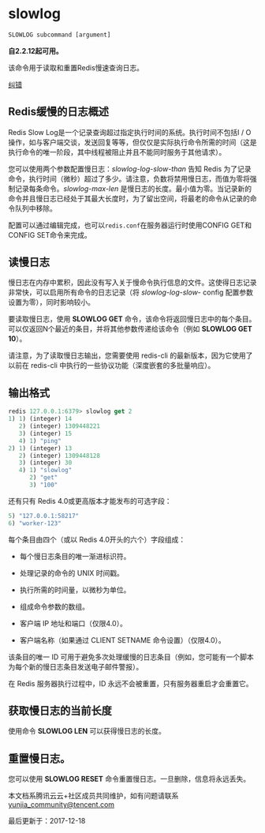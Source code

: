 # slowlog

```javascript
SLOWLOG subcommand [argument]
```

**自2.2.12起可用。**

该命令用于读取和重置Redis慢速查询日志。

[纠错](javascript:;)

## Redis缓慢的日志概述

Redis Slow Log是一个记录查询超过指定执行时间的系统。执行时间不包括I / O操作，如与客户端交谈，发送回复等等，但仅仅是实际执行命令所需的时间（这是执行命令的唯一阶段，其中线程被阻止并且不能同时服务于其他请求）。

您可以使用两个参数配置慢日志：*slowlog-log-slow-than* 告知 Redis 为了记录命令，执行时间（微秒）超过了多少。请注意，负数将禁用慢日志，而值为零将强制记录每条命令。*slowlog-max-len* 是慢日志的长度。最小值为零。当记录新的命令并且慢日志已经处于其最大长度时，为了留出空间，将最老的命令从记录的命令队列中移除。

配置可以通过编辑完成，也可以`redis.conf`在服务器运行时使用CONFIG GET和CONFIG SET命令来完成。

## 读慢日志

慢日志在内存中累积，因此没有写入关于慢命令执行信息的文件。这使得日志记录非常快，可以启用所有命令的日志记录（将 *slowlog-log-slow-* config 配置参数设置为零），同时影响较小。

要读取慢日志，使用 **SLOWLOG GET** 命令，该命令将返回慢日志中的每个条目。可以仅返回N个最近的条目，并将其他参数传递给该命令（例如 **SLOWLOG GET 10**）。

请注意，为了读取慢日志输出，您需要使用 redis-cli 的最新版本，因为它使用了以前在 redis-cli 中执行的一些协议功能（深度嵌套的多批量响应）。

## 输出格式

```javascript
redis 127.0.0.1:6379> slowlog get 2
1) 1) (integer) 14
   2) (integer) 1309448221
   3) (integer) 15
   4) 1) "ping"
2) 1) (integer) 13
   2) (integer) 1309448128
   3) (integer) 30
   4) 1) "slowlog"
      2) "get"
      3) "100"
```

还有只有 Redis 4.0或更高版本才能发布的可选字段：

```javascript
5) "127.0.0.1:58217"
6) "worker-123"
```

每个条目由四个（或以 Redis 4.0开头的六个）字段组成：

- 每个慢日志条目的唯一渐进标识符。

- 处理记录的命令的 UNIX 时间戳。

- 执行所需的时间量，以微秒为单位。

- 组成命令参数的数组。

- 客户端 IP 地址和端口（仅限4.0）。

- 客户端名称（如果通过 CLIENT SETNAME 命令设置）（仅限4.0）。

该条目的唯一 ID 可用于避免多次处理缓慢的日志条目（例如，您可能有一个脚本为每个新的慢日志条目发送电子邮件警报）。

在 Redis 服务器执行过程中，ID 永远不会被重置，只有服务器重启才会重置它。

## 获取慢日志的当前长度

使用命令 **SLOWLOG LEN** 可以获得慢日志的长度。

## 重置慢日志。

您可以使用 **SLOWLOG RESET** 命令重置慢日志。一旦删除，信息将永远丢失。

本文档系腾讯云云+社区成员共同维护，如有问题请联系 yunjia_community@tencent.com

最后更新于：2017-12-18